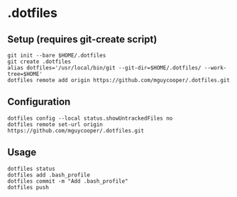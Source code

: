 # .dotfiles

## Setup (requires git-create script)
    git init --bare $HOME/.dotfiles
    git create .dotfiles
    alias dotfiles='/usr/local/bin/git --git-dir=$HOME/.dotfiles/ --work-tree=$HOME'
    dotfiles remote add origin https://github.com/mguycooper/.dotfiles.git

## Configuration
    dotfiles config --local status.showUntrackedFiles no
    dotfiles remote set-url origin https://github.com/mguycooper/.dotfiles.git

## Usage
    dotfiles status
    dotfiles add .bash_profile
    dotfiles commit -m "Add .bash_profile"
    dotfiles push

